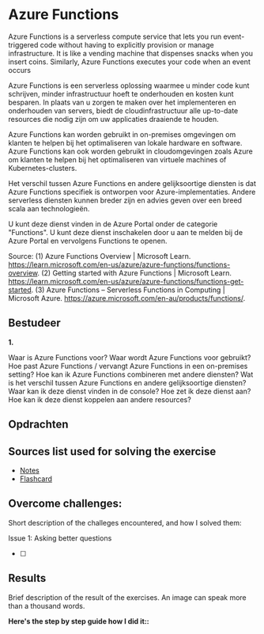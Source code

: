 # Azure Functions

Azure Functions is a serverless compute service that lets you run event-triggered code without having to explicitly provision or manage infrastructure. It is like a vending machine that dispenses snacks when you insert coins. Similarly, Azure Functions executes your code when an event occurs

Azure Functions is een serverless oplossing waarmee u minder code kunt schrijven, minder infrastructuur hoeft te onderhouden en kosten kunt besparen. In plaats van u zorgen te maken over het implementeren en onderhouden van servers, biedt de cloudinfrastructuur alle up-to-date resources die nodig zijn om uw applicaties draaiende te houden.

Azure Functions kan worden gebruikt in on-premises omgevingen om klanten te helpen bij het optimaliseren van lokale hardware en software. Azure Functions kan ook worden gebruikt in cloudomgevingen zoals Azure om klanten te helpen bij het optimaliseren van virtuele machines of Kubernetes-clusters.

Het verschil tussen Azure Functions en andere gelijksoortige diensten is dat Azure Functions specifiek is ontworpen voor Azure-implementaties. Andere serverless diensten kunnen breder zijn en advies geven over een breed scala aan technologieën.

U kunt deze dienst vinden in de Azure Portal onder de categorie "Functions". U kunt deze dienst inschakelen door u aan te melden bij de Azure Portal en vervolgens Functions te openen.

Source:
(1) Azure Functions Overview | Microsoft Learn. https://learn.microsoft.com/en-us/azure/azure-functions/functions-overview.
(2) Getting started with Azure Functions | Microsoft Learn. https://learn.microsoft.com/en-us/azure/azure-functions/functions-get-started.
(3) Azure Functions – Serverless Functions in Computing | Microsoft Azure. https://azure.microsoft.com/en-au/products/functions/.

## Bestudeer

**1.**

<!-- I want to learn about Azure Functions. Identify and share the most important 20% of learnings from this topic that will help me understand 80% of it. -->

Waar is Azure Functions voor?
Waar wordt Azure Functions voor gebruikt?
Hoe past Azure Functions / vervangt Azure Functions in een on-premises setting?
Hoe kan ik Azure Functions combineren met andere diensten?
Wat is het verschil tussen Azure Functions en andere gelijksoortige diensten?
Waar kan ik deze dienst vinden in de console?
Hoe zet ik deze dienst aan?
Hoe kan ik deze dienst koppelen aan andere resources?

## Opdrachten

## Sources list used for solving the exercise

- [Notes]()
- [Flashcard]()

## Overcome challenges:

Short description of the challeges encountered, and how I solved them:

Issue 1: Asking better questions

- [ ]

## Results

Brief description of the result of the exercises. An image can speak more than a thousand words.

**Here's the step by step guide how I did it::**
